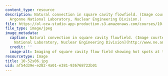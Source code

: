 ```yaml
---
content_type: resource
description: Natural convection in square cavity flowfield. (Image courtesy of the
  Argonne National Laboratory, Nuclear Engineering Division.)
file: https://ol-ocw-studio-app-production.s3.amazonaws.com/courses/10-52-mechanics-of-fluids-spring-2006/af54d39ee2824a01e381936768722b01_10-52s06.jpg
file_type: image/jpeg
image_metadata:
  caption: Natural convection in square cavity flowfield. (Image courtesy of the [Argonne
    National Laboratory, Nuclear Engineering Division](http://www.ne.anl.gov/).)
  credit: ''
  image-alt: Imaging of square cavity flow field showing hot spots at the sides.
resourcetype: Image
title: 10-52s06.jpg
uid: af54d39e-e282-4a01-e381-936768722b01
---
```

